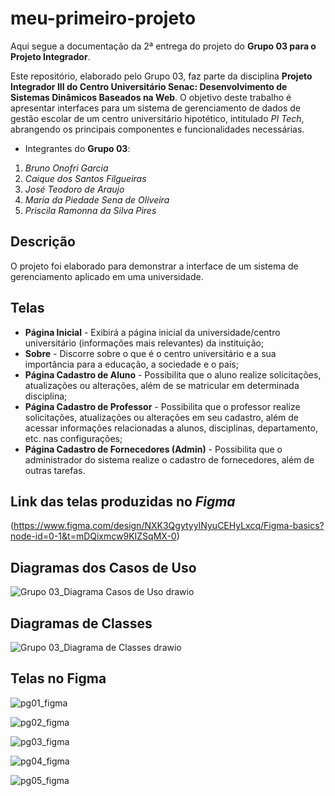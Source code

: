 # meu-primeiro-projeto

Aqui segue a documentação da 2ª entrega do projeto do **Grupo 03 para o Projeto Integrador**.

Este repositório, elaborado pelo Grupo 03, faz parte da disciplina **Projeto Integrador III do Centro Universitário Senac: Desenvolvimento de 
Sistemas Dinâmicos Baseados na Web**. O objetivo deste trabalho é apresentar interfaces para um sistema de gerenciamento de dados de gestão 
escolar de um centro universitário hipotético, intitulado *PI Tech*, abrangendo os principais componentes e funcionalidades necessárias.
 
- Integrantes do **Grupo 03**: 

1. *Bruno Onofri Garcia*
2. *Caique dos Santos Filgueiras*
3. *José Teodoro de Araujo*
4. *Maria da Piedade Sena de Oliveira*
5. *Priscila Ramonna da Silva Pires*

## Descrição

O projeto foi elaborado para demonstrar a interface de um sistema de gerenciamento aplicado em uma universidade.

## Telas

- **Página Inicial** - Exibirá a página inicial da universidade/centro universitário (informações mais relevantes) da instituição;
- **Sobre** - Discorre sobre o que é o centro universitário e a sua importância para a educação, a sociedade e o país;
- **Página Cadastro de Aluno** - Possibilita que o aluno realize solicitações, atualizações ou alterações, além de se matricular em determinada disciplina;
- **Página Cadastro de Professor** - Possibilita que o professor realize solicitações, atualizações ou alterações em seu cadastro, além de acessar informações 
relacionadas a alunos, disciplinas, departamento, etc. nas configurações;
- **Página Cadastro de Fornecedores (Admin)** - Possibilita que o administrador do sistema realize o cadastro de fornecedores, além de outras tarefas.

## Link das telas produzidas no *Figma*
(https://www.figma.com/design/NXK3QgytyyINyuCEHyLxcq/Figma-basics?node-id=0-1&t=mDQixmcw9KIZSqMX-0)

## Diagramas dos Casos de Uso
![Grupo 03_Diagrama Casos de Uso drawio](https://github.com/mariaseninha/meu-primeiro-projeto/assets/170252635/ed0db6ac-ed91-4e22-8671-b189d34fdeff)

## Diagramas de Classes
![Grupo 03_Diagrama de Classes drawio](https://github.com/mariaseninha/meu-primeiro-projeto/assets/170252635/373fdec9-4c09-4569-b0ee-2ba193d6c57c)

## Telas no Figma
![pg01_figma](https://github.com/mariaseninha/meu-primeiro-projeto/assets/170252635/c7c58acb-8b20-4874-a8b7-23c544fe773f)

![pg02_figma](https://github.com/mariaseninha/meu-primeiro-projeto/assets/170252635/3437a124-ce2b-4f5b-96f3-329375526c12)

![pg03_figma](https://github.com/mariaseninha/meu-primeiro-projeto/assets/170252635/0efafa40-6f3f-4a78-88c9-31cfa716b832)

![pg04_figma](https://github.com/mariaseninha/meu-primeiro-projeto/assets/170252635/f4b79a3c-cb47-4423-9d58-49d541691abb)

![pg05_figma](https://github.com/mariaseninha/meu-primeiro-projeto/assets/170252635/9552a50d-0bef-475c-bd5f-46894b3a6d59)





